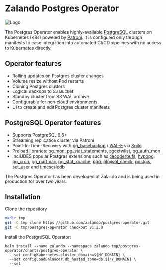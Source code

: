 # Zalando Postgres Operator

![Logo](https://raw.githubusercontent.com/zalando/postgres-operator/f2dddb0f2bea3951181566b30d4560b49c684d08/docs/diagrams/logo.png
"Logo")

The Postgres Operator enables highly-available [PostgreSQL](https://www.postgresql.org/)
clusters on Kubernetes (K8s) powered by [Patroni](https://github.com/zalando/spilo).
It is configured only through manifests to ease integration into automated CI/CD
pipelines with no access to Kubernetes directly.

## Operator features

* Rolling updates on Postgres cluster changes
* Volume resize without Pod restarts
* Cloning Postgres clusters
* Logical Backups to S3 Bucket
* Standby cluster from S3 WAL archive
* Configurable for non-cloud environments
* UI to create and edit Postgres cluster manifests

## PostgreSQL Operator features

* Supports PostgreSQL 9.6+
* Streaming replication cluster via Patroni
* Point-In-Time-Recovery with
  [pg_basebackup](https://www.postgresql.org/docs/11/app-pgbasebackup.html) /
  [WAL-E](https://github.com/wal-e/wal-e) via [Spilo](https://github.com/zalando/spilo)
* Preload libraries: [bg_mon](https://github.com/CyberDem0n/bg_mon),
  [pg_stat_statements](https://www.postgresql.org/docs/9.4/pgstatstatements.html),
  [pgextwlist](https://github.com/dimitri/pgextwlist),
  [pg_auth_mon](https://github.com/RafiaSabih/pg_auth_mon)
* InclUDES popular Postgres extensions such as
  [decoderbufs](https://github.com/debezium/postgres-decoderbufs),
  [hypopg](https://github.com/HypoPG/hypopg),
  [pg_cron](https://github.com/citusdata/pg_cron),
  [pg_partman](https://github.com/pgpartman/pg_partman),
  [pg_stat_kcache](https://github.com/powa-team/pg_stat_kcache),
  [pgq](https://github.com/pgq/pgq),
  [plpgsql_check](https://github.com/okbob/plpgsql_check),
  [postgis](https://postgis.net/),
  [set_user](https://github.com/pgaudit/set_user) and
  [timescaledb](https://github.com/timescale/timescaledb)

The Postgres Operator has been developed at Zalando and is being used in
production for over two years.

## Installation

Clone the repository

```bash
mkdir tmp
git -C tmp clone https://github.com/zalando/postgres-operator.git
git -C tmp/postgres-operator checkout v1.2.0
```

Install the PostgreSQL Operator:

```shell
helm install --name zalando --namespace zalando tmp/postgres-operator/charts/postgres-operator \
  --set configKubernetes.cluster_domain=${MY_DOMAIN} \
  --set configLoadBalancer.db_hosted_zone=db.${MY_DOMAIN} \
  --set
```
